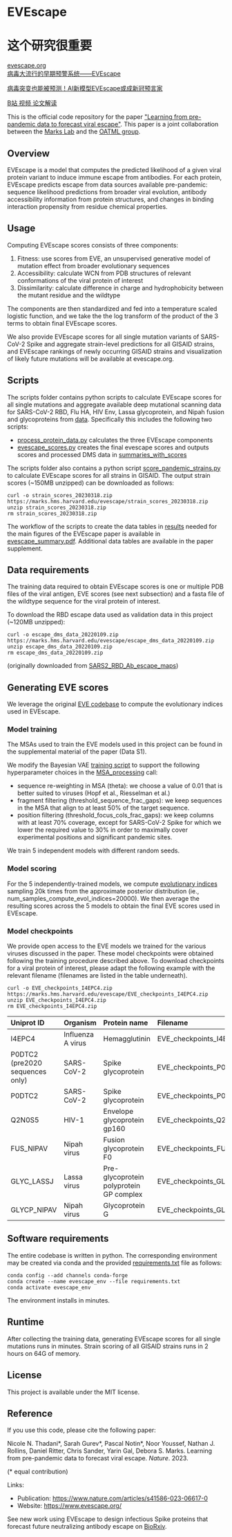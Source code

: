 # EVEscape 
# 这个研究很重要
[evescape.org](evescape.org)  
[病毒大流行的早期预警系统——EVEscape](https://baijiahao.baidu.com/s?id=1779525016746730905&wfr=spider&for=pc)  

[病毒突变也能被预测！AI新模型EVEscape或成新冠预言家](https://new.qq.com/rain/a/20231016A08UHT00)  

[B站 视频 论文解读](https://www.bilibili.com/video/BV1zC4y1J7um/?spm_id_from=333.337.search-card.all.click)  

This is the official code repository for the paper ["Learning from pre-pandemic data to forecast viral escape"](https://www.nature.com/articles/s41586-023-06617-0). This paper is a joint collaboration between the [Marks Lab](https://www.deboramarkslab.com/) and the [OATML group](https://oatml.cs.ox.ac.uk/).

## Overview
EVEscape is a model that computes the predicted likelihood of a given viral protein variant to induce immune escape from antibodies. For each protein, EVEscape predicts escape from data sources available pre-pandemic: sequence likelihood predictions from broader viral evolution, antibody accessibility information from protein structures, and changes in binding interaction propensity from residue chemical properties.   

## Usage
Computing EVEscape scores consists of three components:
1. Fitness: use scores from EVE, an unsupervised generative model of mutation effect from broader evolutionary sequences   
2. Accessibility: calculate WCN from PDB structures of relevant conformations of the viral protein of interest
3. Dissimilarity: calculate difference in charge and hydrophobicity between the mutant residue and the wildtype 

The components are then standardized and fed into a temperature scaled logistic function, and we take the the log transform of the product of the 3 terms to obtain final EVEscape scores. 

We also provide EVEscape scores for all single mutation variants of SARS-CoV-2 Spike and aggregate strain-level predictions for all GISAID strains, and EVEscape rankings of newly occurring GISAID strains and visualization of likely future mutations will be available at evescape.org. 

## Scripts
The scripts folder contains python scripts to calculate EVEscape scores for all single mutations and aggregate available deep mutational scanning data for SARS-CoV-2 RBD, Flu HA, HIV Env, Lassa glycoprotein, and Nipah fusion and glycoproteins from [data](/data). 
Specifically this includes the following two scripts:
 - [process_protein_data.py](scripts/process_protein_data.py) calculates the three EVEscape components 
 - [evescape_scores.py](scripts/evescape_scores.py) creates the final evescape scores and outputs scores and processed DMS data in [summaries_with_scores](./results/summaries_with_scores)
 
 The scripts folder also contains a python script [score_pandemic_strains.py](scripts/score_pandemic_strains.py) to calculate EVEscape scores for all strains in GISAID. The output strain scores (~150MB unzipped) can be downloaded as follows:
 ```
curl -o strain_scores_20230318.zip https://marks.hms.harvard.edu/evescape/strain_scores_20230318.zip
unzip strain_scores_20230318.zip
rm strain_scores_20230318.zip
```
The workflow of the scripts to create the data tables in [results](./results) needed for the main figures of the EVEscape paper is available in [evescape_summary.pdf](./evescape_summary.pdf). Additional data tables are available in the paper supplement. 

## Data requirements
The training data required to obtain EVEscape scores is one or multiple PDB files of the viral antigen, EVE scores (see next subsection) and a fasta file of the wildtype sequence for the viral protein of interest. 

To download the RBD escape data used as validation data in this project (~120MB unzipped):
```
curl -o escape_dms_data_20220109.zip https://marks.hms.harvard.edu/evescape/escape_dms_data_20220109.zip
unzip escape_dms_data_20220109.zip
rm escape_dms_data_20220109.zip
```
(originally downloaded from [SARS2_RBD_Ab_escape_maps](https://github.com/jbloomlab/SARS2_RBD_Ab_escape_maps))

## Generating EVE scores
We leverage the original [EVE codebase](https://github.com/OATML-Markslab/EVE) to compute the evolutionary indices used in EVEscape.

### Model training
The MSAs used to train the EVE models used in this project can be found in the supplemental material of the paper (Data S1). 

We modify the Bayesian VAE [training script](https://github.com/OATML-Markslab/EVE/blob/master/train_VAE.py) to support the following hyperparameter choices in the [MSA_processing](https://github.com/OATML-Markslab/EVE/blob/master/utils/data_utils.py) call:
- sequence re-weighting in MSA (theta): we choose a value of 0.01 that is better suited to viruses (Hopf et al., Riesselman et al.)
- fragment filtering (threshold_sequence_frac_gaps): we keep sequences in the MSA that align to at least 50% of the target sequence.
- position filtering (threshold_focus_cols_frac_gaps): we keep columns with at least 70% coverage, except for SARS-CoV-2 Spike for which we lower the required value to 30% in order to maximally cover experimental positions and significant pandemic sites.

We train 5 independent models with different random seeds.

### Model scoring
For the 5 independently-trained models, we compute [evolutionary indices](https://github.com/OATML-Markslab/EVE/blob/master/compute_evol_indices.py) sampling 20k times from the approximate posterior distribution (ie., num_samples_compute_evol_indices=20000). We then average the resulting scores across the 5 models to obtain the final EVE scores used in EVEscape.

### Model checkpoints
We provide open access to the EVE models we trained for the various viruses discussed in the paper. These model checkpoints were obtained following the training procedure described above. To download checkpoints for a viral protein of interest, please adapt the following example with the relevant filename (filenames are listed in the table underneath).
```
curl -o EVE_checkpoints_I4EPC4.zip https://marks.hms.harvard.edu/evescape/EVE_checkpoints_I4EPC4.zip
unzip EVE_checkpoints_I4EPC4.zip
rm EVE_checkpoints_I4EPC4.zip
```
| Uniprot ID     | Organism          | Protein name         | Filename          |
| :---------------- | :---------------- | :---------------- | :---------------- | 
| I4EPC4            |Influenza A virus   | Hemagglutinin   | EVE_checkpoints_I4EPC4.zip |
| P0DTC2 (pre2020 sequences only) |SARS-CoV-2         | Spike glycoprotein  | EVE_checkpoints_P0DTC2_full_pre2020.zip |
| P0DTC2     |SARS-CoV-2         | Spike glycoprotein    | EVE_checkpoints_P0DTC2_full.zip |
| Q2N0S5      | HIV-1       | Envelope glycoprotein gp160    | EVE_checkpoints_Q2N0S5.zip |
| FUS_NIPAV    | Nipah virus   | Fusion glycoprotein F0  | EVE_checkpoints_FUS_NIPAV.zip |
| GLYC_LASSJ   | Lassa virus  | Pre-glycoprotein polyprotein GP complex | EVE_checkpoints_GLYC_LASSJ.zip |
| GLYCP_NIPAV   | Nipah virus  |  Glycoprotein G   | EVE_checkpoints_GLYCP_NIPAV.zip |


## Software requirements
The entire codebase is written in python. The corresponding environment may be created via conda and the provided [requirements.txt](./requirements.txt) file as follows:
```
conda config --add channels conda-forge
conda create --name evescape_env --file requirements.txt
conda activate evescape_env
```
The environment installs in minutes.

## Runtime
After collecting the training data, generating EVEscape scores for all single mutations runs in minutes. Strain scoring of all GISAID strains runs in 2 hours on 64G of memory. 

## License
This project is available under the MIT license. 

## Reference
If you use this code, please cite the following paper:

Nicole N. Thadani*, Sarah Gurev*, Pascal Notin*, Noor Youssef, Nathan J. Rollins, Daniel Ritter, Chris Sander, Yarin Gal, Debora S. Marks. Learning from pre-pandemic data to forecast viral escape. _Nature_. 2023. 

(* equal contribution)

Links:
 - Publication: https://www.nature.com/articles/s41586-023-06617-0
 - Website: https://www.evescape.org/

See new work using EVEscape to design infectious Spike proteins that forecast future neutralizing antibody escape on [BioRxiv](https://www.biorxiv.org/content/10.1101/2023.10.08.561389v1).
